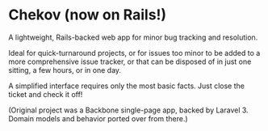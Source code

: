 Chekov (now on Rails!)
============

A lightweight, Rails-backed web app for minor bug tracking and resolution.

Ideal for quick-turnaround projects, or for issues too minor to be added to a more comprehensive issue tracker,
or that can be disposed of in just one sitting, a few hours, or in one day.

A simplified interface requires only the most basic facts.  Just close the ticket and check it off!

(Original project was a Backbone single-page app, backed by Laravel 3. Domain models and behavior ported over from there.)
